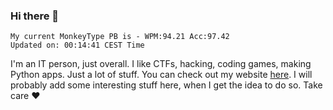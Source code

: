 ### Hi there 👋
<!-- PB START -->
```
My current MonkeyType PB is - WPM:94.21 Acc:97.42
Updated on: 00:14:41 CEST Time
```
<!-- PB END -->
I'm an IT person, just overall. I like CTFs, hacking, coding games, making Python apps. Just a lot of stuff.
You can check out my website [here](https://skill3472.github.io/).
I will probably add some interesting stuff here, when I get the idea to do so. Take care ❤️
